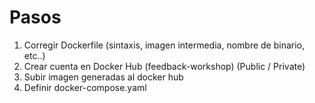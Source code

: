 
# Pasos
1. Corregir Dockerfile (sintaxis, imagen intermedia, nombre de binario, etc..)
2. Crear cuenta en Docker Hub (feedback-workshop) (Public / Private)
3. Subir imagen generadas al docker hub
4. Definir docker-compose.yaml